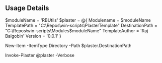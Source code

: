 ## Usage Details

$moduleName = 'RBUtils'
$plaster = @{
    Modulename      = $moduleName
    TemplatePath    = "C:\Repos\win-scripts\PlasterTemplate"
    DestinationPath = "C:\Repos\win-scripts\Modules\$moduleName"
    TemplateAuthor  = 'Raj Balgobin'
    Version         = '0.0.1'
}

New-Item -ItemType Directory -Path $plaster.DestinationPath

Invoke-Plaster @plaster -Verbose
